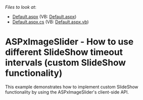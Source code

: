 <!-- default file list -->
*Files to look at*:

* [Default.aspx](./CS/E4913/Default.aspx) (VB: [Default.aspx](./VB/E4913/Default.aspx))
* [Default.aspx.cs](./CS/E4913/Default.aspx.cs) (VB: [Default.aspx.vb](./VB/E4913/Default.aspx.vb))
<!-- default file list end -->
# ASPxImageSlider - How to use different SlideShow timeout intervals (custom SlideShow functionality)


<p>This example demonstrates how to implement custom SlideShow functionality by using the ASPxImageSlider's client-side API.</p>

<br/>


